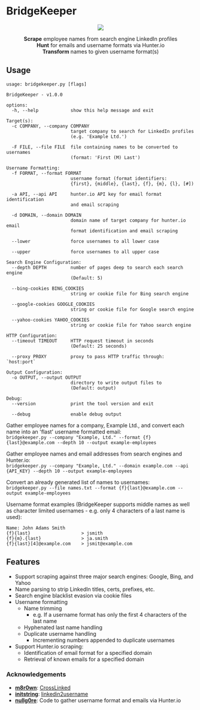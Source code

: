 # BridgeKeeper

<p align="center"><img src="https://media.giphy.com/media/e9aSISpSTtU4w/giphy.gif"></p>

<p align="center">
<b>Scrape</b> employee names from search engine LinkedIn profiles<br>
<b>Hunt</b> for emails and username formats via Hunter.io<br>
<b>Transform</b> names to given username format(s)
</p>

## Usage

```
usage: bridgekeeper.py [flags]

BridgeKeeper - v1.0.0

options:
  -h, --help            show this help message and exit

Target(s):
  -c COMPANY, --company COMPANY
                        target company to search for LinkedIn profiles
                        (e.g. 'Example Ltd.')

  -F FILE, --file FILE  file containing names to be converted to usernames
                        (format: 'First (M) Last')

Username Formatting:
  -f FORMAT, --format FORMAT
                        username format (format identifiers:
                        {first}, {middle}, {last}, {f}, {m}, {l}, [#])

  -a API, --api API     hunter.io API key for email format identification
                        and email scraping

  -d DOMAIN, --domain DOMAIN
                        domain name of target company for hunter.io email
                        format identification and email scraping

  --lower               force usernames to all lower case

  --upper               force usernames to all upper case

Search Engine Configuration:
  --depth DEPTH         number of pages deep to search each search engine
                        (Default: 5)

  --bing-cookies BING_COOKIES
                        string or cookie file for Bing search engine

  --google-cookies GOOGLE_COOKIES
                        string or cookie file for Google search engine

  --yahoo-cookies YAHOO_COOKIES
                        string or cookie file for Yahoo search engine

HTTP Configuration:
  --timeout TIMEOUT     HTTP request timeout in seconds
                        (Default: 25 seconds)

  --proxy PROXY         proxy to pass HTTP traffic through: `host:port`

Output Configuration:
  -o OUTPUT, --output OUTPUT
                        directory to write output files to
                        (Default: output)

Debug:
  --version             print the tool version and exit

  --debug               enable debug output
```

Gather employee names for a company, Example Ltd., and convert each name into an 'flast' username formatted email:<br>
`bridgekeeper.py --company "Example, Ltd." --format {f}{last}@example.com --depth 10 --output example-employees`

Gather employee names and email addresses from search engines and Hunter.io:<br>
`bridgekeeper.py --company "Example, Ltd." --domain example.com --api {API_KEY} --depth 10 --output example-employees`

Convert an already generated list of names to usernames:<br>
`bridgekeeper.py --file names.txt --format {f}{last}@example.com --output example-employees`

Username format examples (BridgeKeeper supports middle names as well as character limited usernames - e.g. only 4 characters of a last name is used):<br>
```
Name: John Adams Smith
{f}{last}                   > jsmith
{f}{m}.{last}               > ja.smith
{f}{last}[4]@example.com    > jsmit@example.com
```

## Features

* Support scraping against three major search engines: Google, Bing, and Yahoo
* Name parsing to strip LinkedIn titles, certs, prefixes, etc.
* Search engine blacklist evasion via cookie files
* Username formatting
  * Name trimming
    * e.g. If a username format has only the first 4 characters of the last name
  * Hyphenated last name handling
  * Duplicate username handling
    * Incrementing numbers appended to duplicate usernames
* Support Hunter.io scraping:
  * Identification of email format for a specified domain
  * Retrieval of known emails for a specified domain

### Acknowledgements

* **[m8r0wn](https://github.com/m8r0wn)**: [CrossLinked](https://github.com/m8r0wn/CrossLinked)
* **[initstring](https://github.com/initstring)**: [linkedin2username](https://github.com/initstring/linkedin2username)
* **[nullg0re](https://github.com/nullg0re)**: Code to gather username format and emails via Hunter.io

